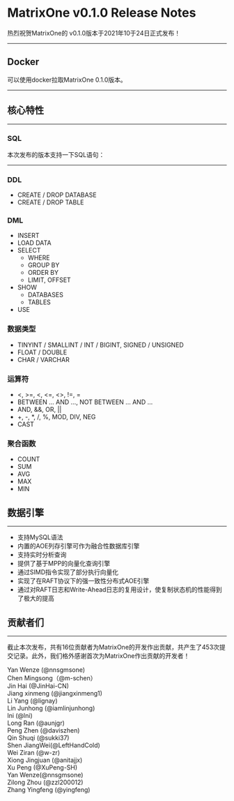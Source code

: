 # **MatrixOne v0.1.0 Release Notes**

热烈祝贺MatrixOne的 v0.1.0版本于2021年10于24日正式发布！

***

## **Docker**
可以使用docker拉取MatrixOne 0.1.0版本。

***

## **核心特性**

***

### **SQL**
本次发布的版本支持一下SQL语句：

***

### **DDL**
* CREATE / DROP DATABASE
* CREATE / DROP TABLE
### **DML**
* INSERT
* LOAD DATA
* SELECT
    - WHERE
    - GROUP BY
    - ORDER BY
    - LIMIT, OFFSET
* SHOW
    - DATABASES
    - TABLES
* USE
### **数据类型**
* TINYINT / SMALLINT / INT / BIGINT, SIGNED / UNSIGNED
* FLOAT / DOUBLE
* CHAR / VARCHAR
### **运算符**
* &lt;, >=, <, <=, <>, !=, =
* BETWEEN … AND …, NOT BETWEEN … AND …
* AND, &&, OR, ||
* +, -, *, /, %, MOD, DIV, NEG
* CAST
### **聚合函数**

* COUNT
* SUM
* AVG
* MAX
* MIN

## **数据引擎**
***
* 支持MySQL语法
* 内置的AOE列存引擎可作为融合性数据库引擎
* 支持实时分析查询
* 提供了基于MPP的向量化查询引擎
* 通过SIMD指令实现了部分执行向量化
* 实现了在RAFT协议下的强一致性分布式AOE引擎
* 通过对RAFT日志和Write-Ahead日志的复用设计，使复制状态机的性能得到了极大的提高

## **贡献者们**
***
截止本次发布，共有16位贡献者为MatrixOne的开发作出贡献，共产生了453次提交记录。此外，我们格外感谢首次为MatrixOne作出贡献的开发者！

Yan Wenze (@nnsgmsone)  
Chen Mingsong（@m-schen）  
Jin Hai (@JinHai-CN)  
Jiang xinmeng (@jiangxinmeng1)  
Li Yang (@lignay)  
Lin Junhong (@iamlinjunhong)  
lni (@lni)  
Long Ran (@aunjgr)  
Peng Zhen (@daviszhen)  
Qin Shuqi (@sukki37)  
Shen JiangWei(@LeftHandCold)  
Wei Ziran (@w-zr)  
Xiong Jingjuan (@anitajjx)  
Xu Peng (@XuPeng-SH)  
Yan Wenze(@nnsgmsone)  
Zilong Zhou (@zzl200012)  
Zhang Yingfeng (@yingfeng)


